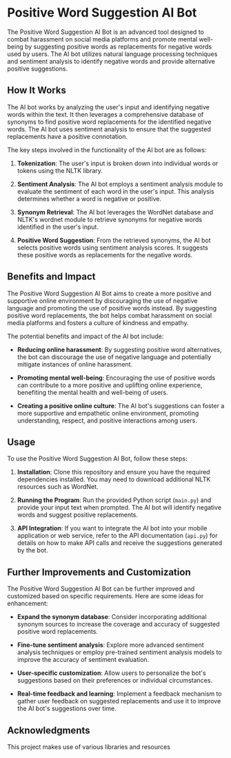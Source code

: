 # Positive Word Suggestion AI Bot

The Positive Word Suggestion AI Bot is an advanced tool designed to combat harassment on social media platforms and promote mental well-being by suggesting positive words as replacements for negative words used by users. The AI bot utilizes natural language processing techniques and sentiment analysis to identify negative words and provide alternative positive suggestions.

## How It Works

The AI bot works by analyzing the user's input and identifying negative words within the text. It then leverages a comprehensive database of synonyms to find positive word replacements for the identified negative words. The AI bot uses sentiment analysis to ensure that the suggested replacements have a positive connotation.

The key steps involved in the functionality of the AI bot are as follows:

1. **Tokenization**: The user's input is broken down into individual words or tokens using the NLTK library.

2. **Sentiment Analysis**: The AI bot employs a sentiment analysis module to evaluate the sentiment of each word in the user's input. This analysis determines whether a word is negative or positive.

3. **Synonym Retrieval**: The AI bot leverages the WordNet database and NLTK's wordnet module to retrieve synonyms for negative words identified in the user's input.

4. **Positive Word Suggestion**: From the retrieved synonyms, the AI bot selects positive words using sentiment analysis scores. It suggests these positive words as replacements for the negative words.

## Benefits and Impact

The Positive Word Suggestion AI Bot aims to create a more positive and supportive online environment by discouraging the use of negative language and promoting the use of positive words instead. By suggesting positive word replacements, the bot helps combat harassment on social media platforms and fosters a culture of kindness and empathy.

The potential benefits and impact of the AI bot include:

- **Reducing online harassment**: By suggesting positive word alternatives, the bot can discourage the use of negative language and potentially mitigate instances of online harassment.

- **Promoting mental well-being**: Encouraging the use of positive words can contribute to a more positive and uplifting online experience, benefiting the mental health and well-being of users.

- **Creating a positive online culture**: The AI bot's suggestions can foster a more supportive and empathetic online environment, promoting understanding, respect, and positive interactions among users.

## Usage

To use the Positive Word Suggestion AI Bot, follow these steps:

1. **Installation**: Clone this repository and ensure you have the required dependencies installed. You may need to download additional NLTK resources such as WordNet.

2. **Running the Program**: Run the provided Python script (`main.py`) and provide your input text when prompted. The AI bot will identify negative words and suggest positive replacements.

3. **API Integration**: If you want to integrate the AI bot into your mobile application or web service, refer to the API documentation (`api.py`) for details on how to make API calls and receive the suggestions generated by the bot.

## Further Improvements and Customization

The Positive Word Suggestion AI Bot can be further improved and customized based on specific requirements. Here are some ideas for enhancement:

- **Expand the synonym database**: Consider incorporating additional synonym sources to increase the coverage and accuracy of suggested positive word replacements.

- **Fine-tune sentiment analysis**: Explore more advanced sentiment analysis techniques or employ pre-trained sentiment analysis models to improve the accuracy of sentiment evaluation.

- **User-specific customization**: Allow users to personalize the bot's suggestions based on their preferences or individual circumstances.

- **Real-time feedback and learning**: Implement a feedback mechanism to gather user feedback on suggested replacements and use it to improve the AI bot's suggestions over time.

## Acknowledgments

This project makes use of various libraries and resources
